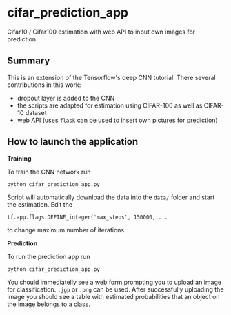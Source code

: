 # cifar_prediction_app

Cifar10 / Cifar100 estimation with web API to input own images for prediction

## Summary

This is an extension of the Tensorflow's deep CNN tutorial. There several contributions in this work:

 - dropout layer is added to the CNN
 - the scripts are adapted for estimation using CIFAR-100 as well as CIFAR-10 dataset
 - web API (uses `flask` can be used to insert own pictures for prediction)
 
## How to launch the application
 
**Training**

To train the CNN network run
 
```
python cifar_prediction_app.py
```
 
Script will automatically download the data into the `data/` folder and start the estimation.
Edit the

```
tf.app.flags.DEFINE_integer('max_steps', 150000, ...
```

to change maximum number of iterations.
 
**Prediction**
 
To run the prediction app run

```
python cifar_prediction_app.py
```

You should immediatelly see a web form prompting you to upload an image for classification. `.jgp` or `.png` can be used. After successfully uploading the image you should see a table with estimated probabilities that an object on the image belongs to a class.
